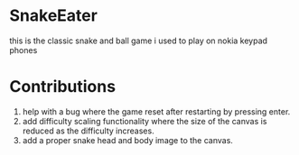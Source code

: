 # SnakeEater
this is the classic snake and ball game i used to play on nokia keypad phones

# Contributions
1. help with a bug where the game reset after restarting by pressing enter.
2. add difficulty scaling functionality where the size of the canvas is reduced as the difficulty increases.
3. add a proper snake head and body image to the canvas.
